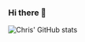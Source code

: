 ### Hi there 👋

![Chris' GitHub stats](https://github-readme-stats.vercel.app/api?username=ceelias&show_icons=true&theme=tokyonight?count_private=true&hide=stars)

<!--
**ceelias/ceelias** is a ✨ _special_ ✨ repository because its `README.md` (this file) appears on your GitHub profile.

Here are some ideas to get you started:

- 🔭 I’m currently working on ...
- 🌱 I’m currently learning ...
- 👯 I’m looking to collaborate on ...
- 🤔 I’m looking for help with ...
- 💬 Ask me about ...
- 📫 How to reach me: ...
- 😄 Pronouns: ...
- ⚡ Fun fact: ...
-->
